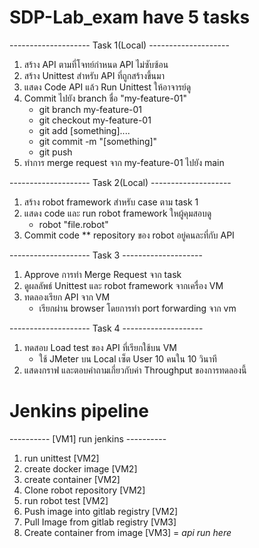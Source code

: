 # SDP-Lab_exam have 5 tasks
-------------------- Task 1(Local) --------------------
1. สร้าง API ตามที่โจทย์กำหนด API ไม่ซับซ้อน
2. สร้าง Unittest สำหรับ API ที่ถูกสร้างขึ้นมา
3. แสดง Code API แล้ว Run Unittest ให้อาจารย์ดู
4. Commit ไปยัง branch ชื่อ "my-feature-01"
    - git branch my-feature-01
    - git checkout my-feature-01
    - git add [something]....
    - git commit -m "[something]"
    - git push
5. ทำการ merge request จาก my-feature-01 ไปยัง main

-------------------- Task 2(Local) --------------------
1. สร้าง robot framework สำหรับ case ตาม task 1
2. แสดง code และ run robot framework ใหผู้คุมสอบดู
    - robot "file.robot"
3. Commit code 
** repository ของ robot อยู่คนละที่กับ API

-------------------- Task 3 --------------------
1. Approve การทำ Merge Request จาก task
2. ดูผลลัพธ์ Unittest และ robot framework จากเครื่อง VM
3. ทดลองเรียก API จาก VM 
    - เรียกผ่าน browser โดยการทำ port forwarding จาก vm

-------------------- Task 4 --------------------
1. ทดสอบ Load test ของ API ที่เรียกใช้บน VM
    - ใช้ JMeter บน Local เซ็ต User 10 คนใน 10 วินาที
2. แสดงกราฟ และตอบคำถามเกี่ยวกับค่า Throughput ของการทดลองนี้

# Jenkins pipeline
---------- [VM1] run jenkins ----------
1. run unittest [VM2]
2. create docker image [VM2]
3. create container [VM2]
4. Clone robot repository [VM2]
5. run robot test [VM2]
6. Push image into gitlab registry [VM2]
7. Pull Image from gitlab registry [VM3]
8. Create container from image [VM3] = *api run here*

